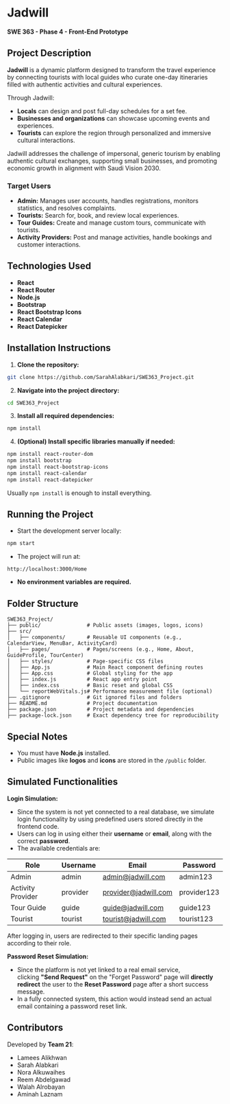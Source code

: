 # Jadwill

**SWE 363 - Phase 4 - Front-End Prototype**

## Project Description

**Jadwill** is a dynamic platform designed to transform the travel experience by connecting tourists with local guides who curate one-day itineraries filled with authentic activities and cultural experiences.

Through Jadwill:
- **Locals** can design and post full-day schedules for a set fee.
- **Businesses and organizations** can showcase upcoming events and experiences.
- **Tourists** can explore the region through personalized and immersive cultural interactions.

Jadwill addresses the challenge of impersonal, generic tourism by enabling authentic cultural exchanges, supporting small businesses, and promoting economic growth in alignment with Saudi Vision 2030.

### Target Users
- **Admin:** Manages user accounts, handles registrations, monitors statistics, and resolves complaints.
- **Tourists:** Search for, book, and review local experiences.
- **Tour Guides:** Create and manage custom tours, communicate with tourists.
- **Activity Providers:** Post and manage activities, handle bookings and customer interactions.

## Technologies Used
- **React**
- **React Router**
- **Node.js**
- **Bootstrap**
- **React Bootstrap Icons**
- **React Calendar**
- **React Datepicker**

## Installation Instructions

1. **Clone the repository:**
```bash
git clone https://github.com/SarahAlabkari/SWE363_Project.git
```

2. **Navigate into the project directory:**
```bash
cd SWE363_Project
```

3. **Install all required dependencies:**
```bash
npm install
```

4. **(Optional) Install specific libraries manually if needed:**
```bash
npm install react-router-dom
npm install bootstrap
npm install react-bootstrap-icons
npm install react-calendar
npm install react-datepicker
```

Usually `npm install` is enough to install everything.

## Running the Project

- Start the development server locally:
```bash
npm start
```

- The project will run at:
```
http://localhost:3000/Home
```

- **No environment variables are required.**

## Folder Structure

```
SWE363_Project/
├── public/               # Public assets (images, logos, icons)
├── src/
│   ├── components/       # Reusable UI components (e.g., CalendarView, MenuBar, ActivityCard)
│   ├── pages/            # Pages/screens (e.g., Home, About, GuideProfile, TourCenter)
│   ├── styles/           # Page-specific CSS files
│   ├── App.js            # Main React component defining routes
│   ├── App.css           # Global styling for the app
│   ├── index.js          # React app entry point
│   ├── index.css         # Basic reset and global CSS
│   └── reportWebVitals.js# Performance measurement file (optional)
├── .gitignore            # Git ignored files and folders
├── README.md             # Project documentation
├── package.json          # Project metadata and dependencies
├── package-lock.json     # Exact dependency tree for reproducibility
```

## Special Notes

- You must have **Node.js** installed.
- Public images like **logos** and **icons** are stored in the `/public` folder.

## Simulated Functionalities

**Login Simulation:**
- Since the system is not yet connected to a real database, we simulate login functionality by using predefined users stored directly in the frontend code.
- Users can log in using either their **username** or **email**, along with the correct **password**.
- The available credentials are:

| Role                  | Username     | Email                  | Password       |
|------------------------|--------------|------------------------|----------------|
| Admin                  | admin        | admin@jadwill.com      | admin123        |
| Activity Provider      | provider     | provider@jadwill.com   | provider123     |
| Tour Guide             | guide        | guide@jadwill.com      | guide123        |
| Tourist                | tourist      | tourist@jadwill.com    | tourist123      |

After logging in, users are redirected to their specific landing pages according to their role.

**Password Reset Simulation:**
- Since the platform is not yet linked to a real email service,  
clicking **"Send Request"** on the "Forget Password" page will **directly redirect** the user to the **Reset Password** page after a short success message.
- In a fully connected system, this action would instead send an actual email containing a password reset link.

## Contributors

Developed by **Team 21**:
- Lamees Alikhwan
- Sarah Alabkari
- Nora Alkuwaihes
- Reem Abdelgawad
- Walah Alrobayan
- Aminah Laznam
